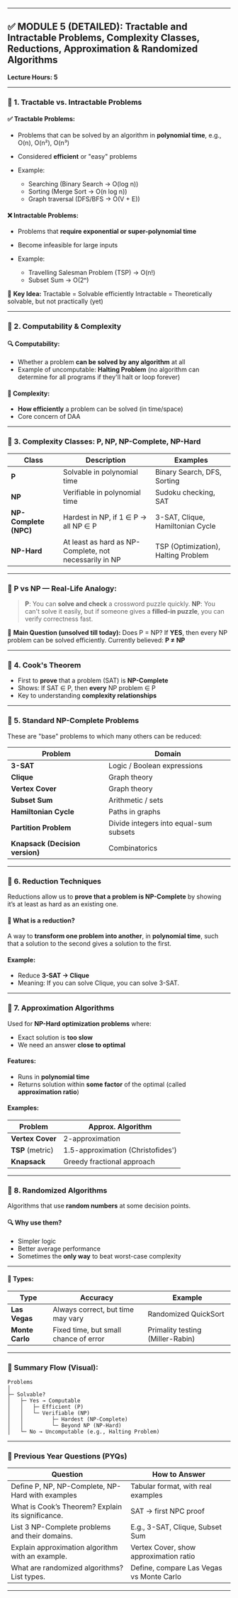 
---

## ✅ MODULE 5 (DETAILED): **Tractable and Intractable Problems, Complexity Classes, Reductions, Approximation & Randomized Algorithms**

**Lecture Hours: 5**

---

### 🔷 1. **Tractable vs. Intractable Problems**

#### ✅ Tractable Problems:

* Problems that can be solved by an algorithm in **polynomial time**, e.g., O(n), O(n²), O(n³)
* Considered **efficient** or "easy" problems
* Example:

  * Searching (Binary Search → O(log n))
  * Sorting (Merge Sort → O(n log n))
  * Graph traversal (DFS/BFS → O(V + E))

#### ❌ Intractable Problems:

* Problems that **require exponential or super-polynomial time**
* Become infeasible for large inputs
* Example:

  * Travelling Salesman Problem (TSP) → O(n!)
  * Subset Sum → O(2ⁿ)

🧠 **Key Idea:**
Tractable = Solvable efficiently
Intractable = Theoretically solvable, but not practically (yet)

---

### 🔷 2. **Computability & Complexity**

#### 🔍 Computability:

* Whether a problem **can be solved by any algorithm** at all
* Example of uncomputable: **Halting Problem** (no algorithm can determine for all programs if they'll halt or loop forever)

#### 🧠 Complexity:

* **How efficiently** a problem can be solved (in time/space)
* Core concern of DAA

---

### 🔷 3. **Complexity Classes: P, NP, NP-Complete, NP-Hard**

| Class                 | Description                                            | Examples                            |
| --------------------- | ------------------------------------------------------ | ----------------------------------- |
| **P**                 | Solvable in polynomial time                            | Binary Search, DFS, Sorting         |
| **NP**                | Verifiable in polynomial time                          | Sudoku checking, SAT                |
| **NP-Complete (NPC)** | Hardest in NP, if 1 ∈ P → all NP ∈ P                   | 3-SAT, Clique, Hamiltonian Cycle    |
| **NP-Hard**           | At least as hard as NP-Complete, not necessarily in NP | TSP (Optimization), Halting Problem |

---

### 📘 P vs NP — Real-Life Analogy:

> **P**: You can **solve and check** a crossword puzzle quickly.
> **NP**: You can't solve it easily, but if someone gives a **filled-in puzzle**, you can verify correctness fast.

🧠 **Main Question (unsolved till today):**
Does P = NP?
If **YES**, then every NP problem can be solved efficiently.
Currently believed: **P ≠ NP**

---

### 🔷 4. **Cook's Theorem**

* First to **prove** that a problem (SAT) is **NP-Complete**
* Shows: If SAT ∈ P, then **every** NP problem ∈ P
* Key to understanding **complexity relationships**

---

### 🔷 5. **Standard NP-Complete Problems**

These are "base" problems to which many others can be reduced:

| Problem                         | Domain                                 |
| ------------------------------- | -------------------------------------- |
| **3-SAT**                       | Logic / Boolean expressions            |
| **Clique**                      | Graph theory                           |
| **Vertex Cover**                | Graph theory                           |
| **Subset Sum**                  | Arithmetic / sets                      |
| **Hamiltonian Cycle**           | Paths in graphs                        |
| **Partition Problem**           | Divide integers into equal-sum subsets |
| **Knapsack (Decision version)** | Combinatorics                          |

---

### 🔷 6. **Reduction Techniques**

Reductions allow us to **prove that a problem is NP-Complete** by showing it’s at least as hard as an existing one.

#### 🧠 What is a reduction?

A way to **transform one problem into another**, in **polynomial time**, such that a solution to the second gives a solution to the first.

#### Example:

* Reduce **3-SAT → Clique**
* Meaning: If you can solve Clique, you can solve 3-SAT.

---

### 🔷 7. **Approximation Algorithms**

Used for **NP-Hard optimization problems** where:

* Exact solution is **too slow**
* We need an answer **close to optimal**

#### Features:

* Runs in **polynomial time**
* Returns solution within **some factor** of the optimal (called **approximation ratio**)

#### Examples:

| Problem          | Approx. Algorithm                 |
| ---------------- | --------------------------------- |
| **Vertex Cover** | 2-approximation                   |
| **TSP** (metric) | 1.5-approximation (Christofides') |
| **Knapsack**     | Greedy fractional approach        |

---

### 🔷 8. **Randomized Algorithms**

Algorithms that use **random numbers** at some decision points.

#### 🔍 Why use them?

* Simpler logic
* Better average performance
* Sometimes the **only way** to beat worst-case complexity

---

#### 📌 Types:

| Type            | Accuracy                              | Example                          |
| --------------- | ------------------------------------- | -------------------------------- |
| **Las Vegas**   | Always correct, but time may vary     | Randomized QuickSort             |
| **Monte Carlo** | Fixed time, but small chance of error | Primality testing (Miller-Rabin) |

---

### 🧠 Summary Flow (Visual):

```
Problems
│
├─ Solvable?
│   ├─ Yes → Computable
│   │   ├─ Efficient (P)
│   │   └─ Verifiable (NP)
│   │         ├─ Hardest (NP-Complete)
│   │         └─ Beyond NP (NP-Hard)
│   └─ No → Uncomputable (e.g., Halting Problem)
```

---

### 📝 Previous Year Questions (PYQs)

| Question                                          | How to Answer                            |
| ------------------------------------------------- | ---------------------------------------- |
| Define P, NP, NP-Complete, NP-Hard with examples  | Tabular format, with real examples       |
| What is Cook’s Theorem? Explain its significance. | SAT → first NPC proof                    |
| List 3 NP-Complete problems and their domains.    | E.g., 3-SAT, Clique, Subset Sum          |
| Explain approximation algorithm with an example.  | Vertex Cover, show approximation ratio   |
| What are randomized algorithms? List types.       | Define, compare Las Vegas vs Monte Carlo |

---

